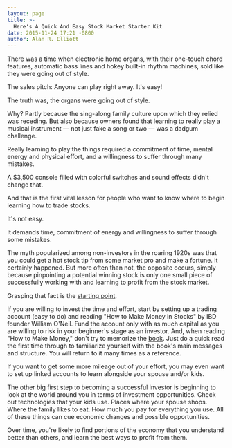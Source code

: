 ```yaml
---
layout: page
title: >-
  Here's A Quick And Easy Stock Market Starter Kit
date: 2015-11-24 17:21 -0800
author: Alan R. Elliott
---
```





There was a time when electronic home organs, with their one-touch chord features, automatic bass lines and hokey built-in rhythm machines, sold like they were going out of style.

  

The sales pitch: Anyone can play right away. It's easy!

  

The truth was, the organs were going out of style.

  

Why? Partly because the sing-along family culture upon which they relied was receding. But also because owners found that learning to really play a musical instrument — not just fake a song or two — was a dadgum challenge.

  

Really learning to play the things required a commitment of time, mental energy and physical effort, and a willingness to suffer through many mistakes.

  

A \$3,500 console filled with colorful switches and sound effects didn't change that.

  

And that is the first vital lesson for people who want to know where to begin learning how to trade stocks.

  

It's not easy.

  

It demands time, commitment of energy and willingness to suffer through some mistakes.

  

The myth popularized among non-investors in the roaring 1920s was that you could get a hot stock tip from some market pro and make a fortune. It certainly happened. But more often than not, the opposite occurs, simply because pinpointing a potential winning stock is only one small piece of successfully working with and learning to profit from the stock market.

  

Grasping that fact is the [starting point](http://education.investors.com/).

  

If you are willing to invest the time and effort, start by setting up a trading account (easy to do) and reading "How to Make Money in Stocks" by IBD founder William O'Neil. Fund the account only with as much capital as you are willing to risk in your beginner's stage as an investor. And, when reading "How to Make Money," don't try to memorize the [book](https://www.investors.com/store/). Just do a quick read the first time through to familiarize yourself with the book's main messages and structure. You will return to it many times as a reference.

  

If you want to get some more mileage out of your effort, you may even want to set up linked accounts to learn alongside your spouse and/or kids.

  

The other big first step to becoming a successful investor is beginning to look at the world around you in terms of investment opportunities. Check out technologies that your kids use. Places where your spouse shops. Where the family likes to eat. How much you pay for everything you use. All of these things can cue economic changes and possible opportunities.

  

Over time, you're likely to find portions of the economy that you understand better than others, and learn the best ways to profit from them.




